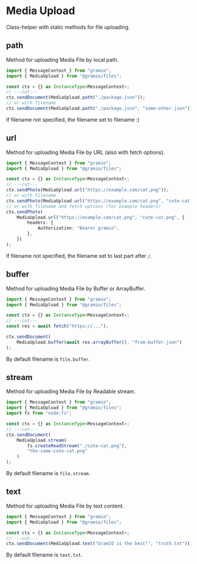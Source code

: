 # Media Upload

Class-helper with static methods for file uploading.

## path

Method for uploading Media File by local path.

```ts twoslash
import { MessageContext } from "gramio";
import { MediaUpload } from "@gramio/files";

const ctx = {} as InstanceType<MessageContext>;
// ---cut---
ctx.sendDocument(MediaUpload.path("./package.json"));
// or with filename
ctx.sendDocument(MediaUpload.path("./package.json", "some-other.json"));
```

If filename not specified, the filename set to filename :)

## url

Method for uploading Media File by URL (also with fetch options).

```ts twoslash
import { MessageContext } from "gramio";
import { MediaUpload } from "@gramio/files";

const ctx = {} as InstanceType<MessageContext>;
// ---cut---
ctx.sendPhoto(MediaUpload.url("https://example.com/cat.png"));
// or with filename
ctx.sendPhoto(MediaUpload.url("https://example.com/cat.png", "cute-cat.png"));
// or with filename and fetch options (for example headers)
ctx.sendPhoto(
    MediaUpload.url("https://example.com/cat.png", "cute-cat.png", {
        headers: {
            Authorization: "Bearer gramio",
        },
    })
);
```

If filename not specified, the filename set to last part after `/`.

## buffer

Method for uploading Media File by Buffer or ArrayBuffer.

```ts twoslash
import { MessageContext } from "gramio";
import { MediaUpload } from "@gramio/files";

const ctx = {} as InstanceType<MessageContext>;
// ---cut---
const res = await fetch("https://...");

ctx.sendDocument(
    MediaUpload.buffer(await res.arrayBuffer(), "from-buffer.json")
);
```

By default filename is `file.buffer`.

## stream

Method for uploading Media File by Readable stream.

```ts twoslash
import { MessageContext } from "gramio";
import { MediaUpload } from "@gramio/files";
import fs from "node:fs";

const ctx = {} as InstanceType<MessageContext>;
// ---cut---
ctx.sendDocument(
    MediaUpload.stream(
        fs.createReadStream("./cute-cat.png"),
        "the-same-cute-cat.png"
    )
);
```

By default filename is `file.stream`.

## text

Method for uploading Media File by text content.

```ts twoslash
import { MessageContext } from "gramio";
import { MediaUpload } from "@gramio/files";

const ctx = {} as InstanceType<MessageContext>;
// ---cut---
ctx.sendDocument(MediaUpload.text("GramIO is the best!", "truth.txt"));
```

By default filename is `text.txt`.
